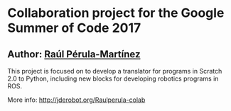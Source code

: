 # Collaboration project for the Google Summer of Code 2017

## Author: [Raúl Pérula-Martínez](http://raulperula.github.io/)

This project is focused on to develop a translator for programs in Scratch 2.0 to Python, including new blocks for developing robotics programs in ROS.

More info: http://jderobot.org/Raulperula-colab
